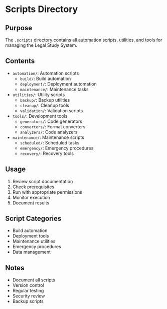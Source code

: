 # Scripts Directory

## Purpose
The `.scripts` directory contains all automation scripts, utilities, and tools for managing the Legal Study System.

## Contents
- `automation/`: Automation scripts
  - `build/`: Build automation
  - `deployment/`: Deployment automation
  - `maintenance/`: Maintenance tasks
- `utilities/`: Utility scripts
  - `backup/`: Backup utilities
  - `cleanup/`: Cleanup tools
  - `validation/`: Validation scripts
- `tools/`: Development tools
  - `generators/`: Code generators
  - `converters/`: Format converters
  - `analyzers/`: Code analyzers
- `maintenance/`: Maintenance scripts
  - `scheduled/`: Scheduled tasks
  - `emergency/`: Emergency procedures
  - `recovery/`: Recovery tools

## Usage
1. Review script documentation
2. Check prerequisites
3. Run with appropriate permissions
4. Monitor execution
5. Document results

## Script Categories
- Build automation
- Deployment tools
- Maintenance utilities
- Emergency procedures
- Data management

## Notes
- Document all scripts
- Version control
- Regular testing
- Security review
- Backup scripts 
